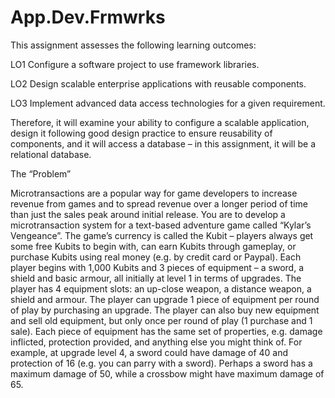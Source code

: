 # App.Dev.Frmwrks

This assignment assesses the following learning outcomes:

LO1	Configure a software project to use framework libraries.

LO2	Design scalable enterprise applications with reusable components.

LO3	Implement advanced data access technologies for a given requirement.

Therefore, it will examine your ability to configure a scalable application, design it following good design practice to ensure reusability of components, and it will access a database – in this assignment, it will be a relational database.

The “Problem”

Microtransactions are a popular way for game developers to increase revenue from games and to spread revenue over a longer period of time than just the sales peak around initial release. You are to develop a microtransaction system for a text-based adventure game called “Kylar’s Vengeance”.
The game’s currency is called the Kubit – players always get some free Kubits to begin with, can earn Kubits through gameplay, or purchase Kubits using real money (e.g. by credit card or Paypal). Each player begins with 1,000 Kubits and 3 pieces of equipment – a sword, a shield and basic armour, all initially at level 1 in terms of upgrades. 
The player has 4 equipment slots: an up-close weapon, a distance weapon, a shield and armour.
The player can upgrade 1 piece of equipment per round of play by purchasing an upgrade. The player can also buy new equipment and sell old equipment, but only once per round of play (1 purchase and 1 sale).
Each piece of equipment has the same set of properties, e.g. damage inflicted, protection provided, and anything else you might think of. For example, at upgrade level 4, a sword could have damage of 40 and protection of 16 (e.g. you can parry with a sword). Perhaps a sword has a maximum damage of 50, while a crossbow might have maximum damage of 65.

